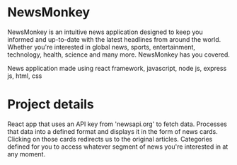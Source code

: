 # NewsMonkey
NewsMonkey is an intuitive news application designed to keep you informed and up-to-date with the latest headlines from around the world. Whether you're interested in global news, sports, entertainment, technology, health, science and many more. NewsMonkey has you covered.

News application made using react framework, javascript, node js, express js, html, css

# Project details
React app that uses an API key from 'newsapi.org' to fetch data. Processes that data into a defined format and displays it in the form of news cards. Clicking on those cards redirects us to the original articles.
Categories defined for you to access whatever segment of news you're interested in at any moment.
